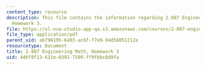 ```yaml
---
content_type: resource
description: This file contains the information regarding 2.087 Engineering Math,
  Homework 3.
file: https://ol-ocw-studio-app-qa.s3.amazonaws.com/courses/2-087-engineering-math-differential-equations-and-linear-algebra-fall-2014/4d6f8f13611e03917509ff9fbbc8d9fa_MIT2_087F14_Homework3.pdf
file_type: application/pdf
parent_uid: ab798195-6493-ac6f-f7e9-94d58051212e
resourcetype: Document
title: 2.087 Engineering Math, Homework 3
uid: 4d6f8f13-611e-0391-7509-ff9fbbc8d9fa
---
```

